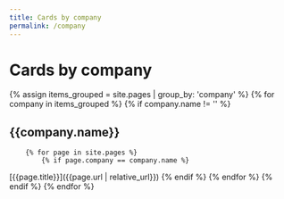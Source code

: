 ```yaml
---
title: Cards by company
permalink: /company
---
```

# Cards by company
{% assign items_grouped = site.pages | group_by: 'company' %}
{% for company in items_grouped  %}
    {% if company.name != '' %}
## {{company.name}}
        {% for page in site.pages %}
            {% if page.company == company.name %}
[{{page.title}}]({{page.url | relative_url}})
            {% endif %}
        {% endfor %}
    {% endif %}
{% endfor %}